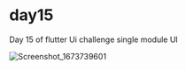 # day15
Day 15 of flutter Ui challenge
single module UI

![Screenshot_1673739601](https://user-images.githubusercontent.com/66890167/212501893-2e7f892e-4032-491c-8ef5-8497a6f45080.png)
